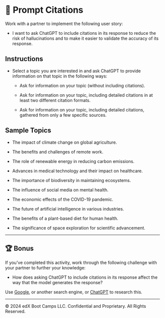 # 📖 Prompt Citations

Work with a partner to implement the following user story:

* I want to ask ChatGPT to include citations in its response to reduce the risk of hallucinations and to make it easier to validate the accuracy of its response.

## Instructions

* Select a topic you are interested in and ask ChatGPT to provide information on that topic in the following ways:

  * Ask for information on your topic (without including citations).

  * Ask for information on your topic, including detailed citations in at least two different citation formats.

  * Ask for information on your topic, including detailed citations, gathered from only a few specific sources.

## Sample Topics

* The impact of climate change on global agriculture.

* The benefits and challenges of remote work.

* The role of renewable energy in reducing carbon emissions.

* Advances in medical technology and their impact on healthcare.

* The importance of biodiversity in maintaining ecosystems.

* The influence of social media on mental health.

* The economic effects of the COVID-19 pandemic.

* The future of artificial intelligence in various industries.

* The benefits of a plant-based diet for human health.

* The significance of space exploration for scientific advancement.

---

## 🏆 Bonus

If you've completed this activity, work through the following challenge with your partner to further your knowledge:

* How does asking ChatGPT to include citations in its response affect the way that the model generates the response?

Use [Google](https://www.google.com), or another search engine, or [ChatGPT](https://chatgpt.com/) to research this.

---
© 2024 edX Boot Camps LLC. Confidential and Proprietary. All Rights Reserved.

